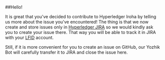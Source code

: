 ##Hello! 

It is great that you've decided to contribute to Hyperledger Iroha by telling us more about the issue you've encountered!
The thing is that we now create and store issues only in [Hyperledger JIRA](https://jira.hyperledger.org) so we would kindly ask you to create your issue there. 
That way you will be able to track it in JIRA with your [LFID](https://identity.linuxfoundation.org/) account. 

Still, if it is more convenient for you to create an issue on GitHub, our Yozhik Bot will carefully transfer it to JIRA and close the issue here. 

